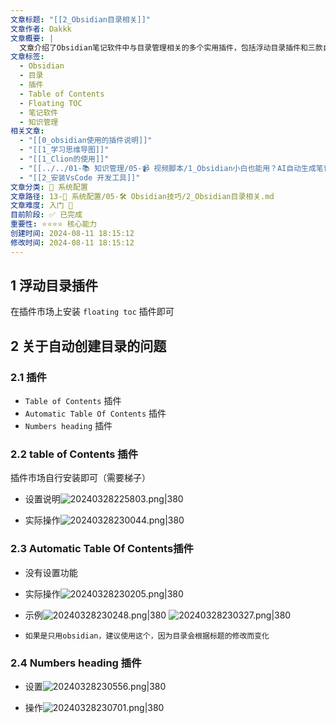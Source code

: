 ```yaml
---
文章标题: "[[2_Obsidian目录相关]]"
文章作者: Dakkk
文章概要: |
  文章介绍了Obsidian笔记软件中与目录管理相关的多个实用插件，包括浮动目录插件和三款自动创建目录的插件（Table of Contents, Automatic Table Of Contents, Numbers heading）。内容涵盖插件的安装、设置及实际操作效果，并推荐了适合纯Obsidian用户的自动目录插件。
文章标签:
  - Obsidian
  - 目录
  - 插件
  - Table of Contents
  - Floating TOC
  - 笔记软件
  - 知识管理
相关文章:
  - "[[0_obsidian使用的插件说明]]"
  - "[[1_学习思维导图]]"
  - "[[1_Clion的使用]]"
  - "[[../../01-📚 知识管理/05-📹 视频脚本/1_Obsidian小白也能用？AI自动生成笔记元数据 (Templater基础演示)]]"
  - "[[2_安装VsCode 开发工具]]"
文章分类: 🔧 系统配置
文章路径: 13-🔧 系统配置/05-🛠️ Obsidian技巧/2_Obsidian目录相关.md
文章难度: 入门 🌱
目前阶段: ✅ 已完成
重要性: ⭐⭐⭐⭐ 核心能力
创建时间: 2024-08-11 18:15:12
修改时间: 2024-08-11 18:15:12
---
```


## 1 浮动目录插件

在插件市场上安装 `floating toc` 插件即可

## 2 关于自动创建目录的问题

### 2.1 插件

- `Table of Contents` 插件
- `Automatic Table Of Contents` 插件
- `Numbers heading` 插件

### 2.2 table of Contents 插件

插件市场自行安装即可（需要梯子）

- 设置说明![20240328225803.png|380](https://my-obsidian-image.oss-cn-guangzhou.aliyuncs.com/2024/04/dce27a66fbec59a235c0bcf4e5d664a1.png)

- 实际操作![20240328230044.png|380](https://my-obsidian-image.oss-cn-guangzhou.aliyuncs.com/2024/04/4d3970847994229a67bd8aa7c9875715.png)

### 2.3 Automatic Table Of Contents插件

- 没有设置功能

- 实际操作![20240328230205.png|380](https://my-obsidian-image.oss-cn-guangzhou.aliyuncs.com/2024/04/67302655e40a7b35fd9066125f4d4808.png)

- 示例![20240328230248.png|380](https://my-obsidian-image.oss-cn-guangzhou.aliyuncs.com/2024/04/e00a0ca50c185ccfef22d5ec4d0c4eca.png)
![20240328230327.png|380](https://my-obsidian-image.oss-cn-guangzhou.aliyuncs.com/2024/04/19cc8ad26b7e7b5025ab3853c84f3333.png)

- `如果是只用obsidian，建议使用这个，因为目录会根据标题的修改而变化`

### 2.4 Numbers heading 插件

- 设置![20240328230556.png|380](https://my-obsidian-image.oss-cn-guangzhou.aliyuncs.com/2024/04/6a5aa219c1ee2dad54d020aa5adaab08.png)

- 操作![20240328230701.png|380](https://my-obsidian-image.oss-cn-guangzhou.aliyuncs.com/2024/04/1756fa6d73653cfd4398ea05c18609a1.png)







